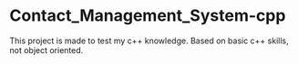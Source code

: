 # Contact_Management_System-cpp
This project is made to test my c++ knowledge.
Based on basic c++ skills, not object oriented.
